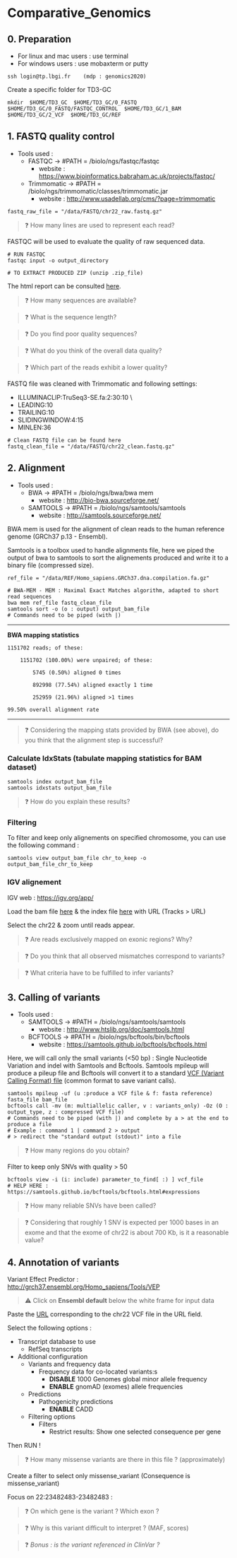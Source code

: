 # Comparative_Genomics

## 0. Preparation

* For linux and mac users : use terminal
* For windows users : use mobaxterm or putty
```
ssh login@tp.lbgi.fr	(mdp : genomics2020)
```

Create a specific folder for TD3-GC
```
mkdir  $HOME/TD3_GC  $HOME/TD3_GC/0_FASTQ  $HOME/TD3_GC/0_FASTQ/FASTQC_CONTROL  $HOME/TD3_GC/1_BAM  $HOME/TD3_GC/2_VCF  $HOME/TD3_GC/REF
```


## 1. FASTQ quality control

* Tools used : 
	* FASTQC -> #PATH = /biolo/ngs/fastqc/fastqc
		* website : https://www.bioinformatics.babraham.ac.uk/projects/fastqc/
	* Trimmomatic -> #PATH = /biolo/ngs/trimmomatic/classes/trimmomatic.jar
		* website : http://www.usadellab.org/cms/?page=trimmomatic

```
fastq_raw_file = "/data/FASTQ/chr22_raw.fastq.gz"
```
 > :question: How many lines are used to represent each read?


FASTQC will be used to evaluate the quality of raw sequenced data.


```
# RUN FASTQC
fastqc input -o output_directory

# TO EXTRACT PRODUCED ZIP (unzip .zip_file)
```

The html report can be consulted [here](http://lbgi.fr/~weber/GC/TD3/0_FASTQ/FASTQC_report.html).


> :question: How many sequences are available?

> :question: What is the sequence length?

> :question: Do you find poor quality sequences?

> :question: What do you think of the overall data quality?

> :question: Which part of the reads exhibit a lower quality? 


FASTQ file was cleaned with Trimmomatic and following settings:
- ILLUMINACLIP:TruSeq3-SE.fa:2:30:10 \
- LEADING:10
- TRAILING:10
- SLIDINGWINDOW:4:15 
- MINLEN:36

```
# Clean FASTQ file can be found here
fastq_clean_file = "/data/FASTQ/chr22_clean.fastq.gz"
```


## 2. Alignment
* Tools used : 
	* BWA -> #PATH = /biolo/ngs/bwa/bwa mem
		* website : http://bio-bwa.sourceforge.net/
	* SAMTOOLS -> #PATH = /biolo/ngs/samtools/samtools
		* website : http://samtools.sourceforge.net/

BWA mem is used for the alignment of clean reads to the human reference genome (GRCh37 p.13 - Ensembl). 

Samtools is a toolbox used to handle alignments file, here we piped the output of bwa to samtools to sort the alignements produced and write it to a binary file (compressed size).  


```
ref_file = "/data/REF/Homo_sapiens.GRCh37.dna.compilation.fa.gz"
```

```
# BWA-MEM - MEM : Maximal Exact Matches algorithm, adapted to short read sequences
bwa mem ref_file fastq_clean_file
samtools sort -o (o : output) output_bam_file
# Commands need to be piped (with |)
```



---
**BWA mapping statistics**


	1151702 reads; of these:

		1151702 (100.00%) were unpaired; of these:

			5745 (0.50%) aligned 0 times

			892998 (77.54%) aligned exactly 1 time

			252959 (21.96%) aligned >1 times

	99.50% overall alignment rate

---

> :question: Considering the mapping stats provided by BWA (see above), do you think that the alignment step is successful?



### Calculate IdxStats (tabulate mapping statistics for BAM dataset)
```
samtools index output_bam_file
samtools idxstats output_bam_file
```

> :question: How do you explain these results?


### Filtering

To filter and keep only alignements on specified chromosome, you can use the following command : 

```
samtools view output_bam_file chr_to_keep -o output_bam_file_chr_to_keep
```

### IGV alignement 

IGV web : https://igv.org/app/

Load the bam file [here](https://lbgi.fr/~weber/GC/TD3/1_BAM/chr22.bam) & the index file [here](https://lbgi.fr/~weber/GC/TD3/1_BAM/chr22.bam.bai) with URL (Tracks > URL)

Select the chr22 & zoom until reads appear.


> :question: Are reads exclusively mapped on exonic regions? Why?

> :question: Do you think that all observed mismatches correspond to variants? 

> :question: What criteria have to be fulfilled to infer variants?



## 3. Calling of variants
* Tools used : 
	* SAMTOOLS -> #PATH = /biolo/ngs/samtools/samtools
		* website : http://www.htslib.org/doc/samtools.html
	* BCFTOOLS -> #PATH = /biolo/ngs/bcftools/bin/bcftools
		* website : https://samtools.github.io/bcftools/bcftools.html

Here, we will call only the small variants (<50 bp) : Single Nucleotide Variation and indel with Samtools and Bcftools.
Samtools mpileup will produce a pileup file and Bcftools will convert it to a standard [VCF (Variant Calling Format) file](https://www.internationalgenome.org/wiki/Analysis/vcf4.0) (common format to save variant calls).

```
samtools mpileup -uf (u :produce a VCF file & f: fasta reference) fasta_file bam_file 
bcftools call -mv (m: multiallelic caller, v : variants_only) -Oz (O : output_type, z : compressed VCF file)
# Commands need to be piped (with |) and complete by a > at the end to produce a file
# Example : command 1 | command 2 > output
# > redirect the "standard output (stdout)" into a file
```

> :question: How many regions do you obtain? 


Filter to keep only SNVs with quality > 50

```
bcftools view -i (i: include) parameter_to_find[ :) ] vcf_file
# HELP HERE : https://samtools.github.io/bcftools/bcftools.html#expressions
```

> :question: How many reliable SNVs have been called? 

> :question: Considering that roughly 1 SNV is expected per 1000 bases in an exome and that the exome of chr22 is about 700 Kb, is it a reasonable value?


## 4. Annotation of variants 


Variant Effect Predictor : http://grch37.ensembl.org/Homo_sapiens/Tools/VEP

> :warning: Click on **Ensembl default** below the white frame for input data

Paste the [URL](http://lbgi.fr/~weber/GC/TD3/2_VCF/chr22_filter.vcf.gz) corresponding to the chr22 VCF file in the URL field.

Select the following options :
- Transcript database to use
  - RefSeq transcripts
- Additional configuration
  - Variants and frequency data
    - Frequency data for co-located variants:s
      - **DISABLE** 1000 Genomes global minor allele frequency
      - **ENABLE** gnomAD (exomes) allele frequencies
  - Predictions
    - Pathogenicity predictions
      - **ENABLE** CADD
  - Filtering options
    - Filters
      - Restrict results: Show one selected consequence per gene

Then RUN !

> :question: How many missense variants are there in this file ? (approximately)

Create a filter to select only missense_variant (Consequence is missense_variant)

Focus on 22:23482483-23482483 :

> :question: On which gene is the variant ? Which exon ?

> :question: Why is this variant difficult to interpret ? (MAF, scores)

> :question: *Bonus : is the variant referenced in ClinVar ?*  
